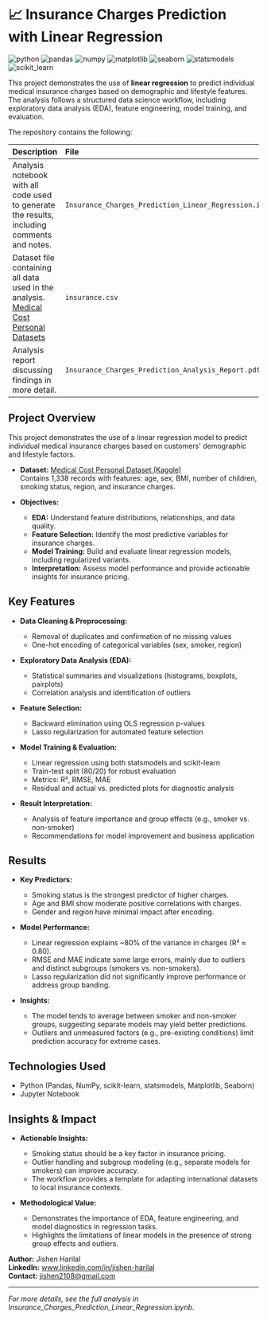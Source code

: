 # 📈 Insurance Charges Prediction with Linear Regression

![python](https://img.shields.io/badge/python-3.11.9-red) ![pandas](https://img.shields.io/badge/pandas-2.2.3-orange) ![numpy](https://img.shields.io/badge/numpy-2.2.3-yellow) ![matplotlib](https://img.shields.io/badge/matplotlib-3.10.0-green) ![seaborn](https://img.shields.io/badge/seaborn-0.13.2-blue) ![statsmodels](https://img.shields.io/badge/statsmodels-0.14.4-indigo) ![scikit_learn](https://img.shields.io/badge/scikit_learn-1.6.1-violet) 

This project demonstrates the use of **linear regression** to predict individual medical insurance charges based on demographic and lifestyle features. The analysis follows a structured data science workflow, including exploratory data analysis (EDA), feature engineering, model training, and evaluation.

The repository contains the following:

|Description|File|
|:-|:-|
|Analysis notebook with all code used to generate the results, including comments and notes. |  `Insurance_Charges_Prediction_Linear_Regression.ipynb`|
|Dataset file containing all data used in the analysis. [Medical Cost Personal Datasets](https://www.kaggle.com/datasets/mirichoi0218/insurance)  | `insurance.csv`|
|Analysis report discussing findings in more detail. | `Insurance_Charges_Prediction_Analysis_Report.pdf`|

## Project Overview

This project demonstrates the use of a linear regression model to predict individual medical insurance charges based on customers' demographic and lifestyle factors.

- **Dataset:** [Medical Cost Personal Dataset (Kaggle)](https://www.kaggle.com/datasets/mirichoi0218/insurance)  
  Contains 1,338 records with features: age, sex, BMI, number of children, smoking status, region, and insurance charges.

- **Objectives:**
  - **EDA:** Understand feature distributions, relationships, and data quality.
  - **Feature Selection:** Identify the most predictive variables for insurance charges.
  - **Model Training:** Build and evaluate linear regression models, including regularized variants.
  - **Interpretation:** Assess model performance and provide actionable insights for insurance pricing.

## Key Features

- **Data Cleaning & Preprocessing:**  
  - Removal of duplicates and confirmation of no missing values  
  - One-hot encoding of categorical variables (sex, smoker, region)

- **Exploratory Data Analysis (EDA):**  
  - Statistical summaries and visualizations (histograms, boxplots, pairplots)
  - Correlation analysis and identification of outliers

- **Feature Selection:**  
  - Backward elimination using OLS regression p-values  
  - Lasso regularization for automated feature selection

- **Model Training & Evaluation:**  
  - Linear regression using both statsmodels and scikit-learn  
  - Train-test split (80/20) for robust evaluation  
  - Metrics: R², RMSE, MAE  
  - Residual and actual vs. predicted plots for diagnostic analysis

- **Result Interpretation:**  
  - Analysis of feature importance and group effects (e.g., smoker vs. non-smoker)
  - Recommendations for model improvement and business application

## Results

- **Key Predictors:**  
  - Smoking status is the strongest predictor of higher charges.
  - Age and BMI show moderate positive correlations with charges.
  - Gender and region have minimal impact after encoding.

- **Model Performance:**  
  - Linear regression explains ~80% of the variance in charges (R² ≈ 0.80).
  - RMSE and MAE indicate some large errors, mainly due to outliers and distinct subgroups (smokers vs. non-smokers).
  - Lasso regularization did not significantly improve performance or address group banding.

- **Insights:**  
  - The model tends to average between smoker and non-smoker groups, suggesting separate models may yield better predictions.
  - Outliers and unmeasured factors (e.g., pre-existing conditions) limit prediction accuracy for extreme cases.

## Technologies Used

- Python (Pandas, NumPy, scikit-learn, statsmodels, Matplotlib, Seaborn)
- Jupyter Notebook

## Insights & Impact

- **Actionable Insights:**  
  - Smoking status should be a key factor in insurance pricing.
  - Outlier handling and subgroup modeling (e.g., separate models for smokers) can improve accuracy.
  - The workflow provides a template for adapting international datasets to local insurance contexts.

- **Methodological Value:**  
  - Demonstrates the importance of EDA, feature engineering, and model diagnostics in regression tasks.
  - Highlights the limitations of linear models in the presence of strong group effects and outliers.

**Author:** Jishen Harilal  
**LinkedIn:** www.linkedin.com/in/jishen-harilal  
**Contact:** jishen2108@gmail.com  

---

*For more details, see the full analysis in Insurance_Charges_Prediction_Linear_Regression.ipynb.*
